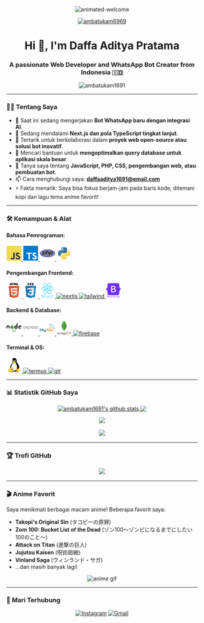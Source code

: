 <p align="center">
  <img src="https://user-images.githubusercontent.com/73097560/115834477-dbab4500-a447-11eb-908a-139a6edaec5c.gif" alt="animated-welcome" width="400"/>
</p>

<p align="center">
  <a href="https://github.com/ryo-ma/github-profile-trophy"><img src="https://github-profile-trophy.vercel.app/?username=ambatukam6969" alt="ambatukam6969" /></a>
</p>

<h1 align="center">Hi 👋, I'm Daffa Aditya Pratama</h1>
<h3 align="center">A passionate Web Developer and WhatsApp Bot Creator from Indonesia 🇮🇩</h3>

<p align="center">
  <img src="https://komarev.com/ghpvc/?username=ambatukam1691&label=Profile%20views&color=0e75b6&style=flat" alt="ambatukam1691" />
</p>

---

### 👨‍💻 Tentang Saya

- 🔭 Saat ini sedang mengerjakan **Bot WhatsApp baru dengan integrasi AI**.
- 🌱 Sedang mendalami **Next.js dan pola TypeScript tingkat lanjut**.
- 👯 Tertarik untuk berkolaborasi dalam **proyek web open-source atau solusi bot inovatif**.
- 🤔 Mencari bantuan untuk **mengoptimalkan query database untuk aplikasi skala besar**.
- 💬 Tanya saya tentang **JavaScript, PHP, CSS, pengembangan web, atau pembuatan bot**.
- 📫 Cara menghubungi saya: **daffaaditya1691@email.com**
- ⚡ Fakta menarik: Saya bisa fokus berjam-jam pada baris kode, ditemani kopi dan lagu tema anime favorit!

---

### 🛠️ Kemampuan & Alat

#### Bahasa Pemrograman:
<p align="left"> 
  <a href="https://developer.mozilla.org/en-US/docs/Web/JavaScript" target="_blank" rel="noreferrer"> <img src="https://raw.githubusercontent.com/devicons/devicon/master/icons/javascript/javascript-original.svg" alt="javascript" width="40" height="40"/> </a>
  <a href="https://www.typescriptlang.org/" target="_blank" rel="noreferrer"> <img src="https://raw.githubusercontent.com/devicons/devicon/master/icons/typescript/typescript-original.svg" alt="typescript" width="40" height="40"/> </a>
  <a href="https://www.php.net" target="_blank" rel="noreferrer"> <img src="https://raw.githubusercontent.com/devicons/devicon/master/icons/php/php-original.svg" alt="php" width="40" height="40"/> </a>
  <a href="https://www.python.org" target="_blank" rel="noreferrer"> <img src="https://raw.githubusercontent.com/devicons/devicon/master/icons/python/python-original.svg" alt="python" width="40" height="40"/> </a>
</p>

#### Pengembangan Frontend:
<p align="left"> 
  <a href="https://www.w3.org/html/" target="_blank" rel="noreferrer"> <img src="https://raw.githubusercontent.com/devicons/devicon/master/icons/html5/html5-original-wordmark.svg" alt="html5" width="40" height="40"/> </a> 
  <a href="https://www.w3schools.com/css/" target="_blank" rel="noreferrer"> <img src="https://raw.githubusercontent.com/devicons/devicon/master/icons/css3/css3-original-wordmark.svg" alt="css3" width="40" height="40"/> </a> 
  <a href="https://reactjs.org/" target="_blank" rel="noreferrer"> <img src="https://raw.githubusercontent.com/devicons/devicon/master/icons/react/react-original-wordmark.svg" alt="react" width="40" height="40"/> </a> 
  <a href="https://nextjs.org/" target="_blank" rel="noreferrer"> <img src="https://cdn.worldvectorlogo.com/logos/nextjs-2.svg" alt="nextjs" width="40" height="40"/> </a>
  <a href="https://tailwindcss.com/" target="_blank" rel="noreferrer"> <img src="https://www.vectorlogo.zone/logos/tailwindcss/tailwindcss-icon.svg" alt="tailwind" width="40" height="40"/> </a> 
  <a href="https://getbootstrap.com" target="_blank" rel="noreferrer"> <img src="https://raw.githubusercontent.com/devicons/devicon/master/icons/bootstrap/bootstrap-plain-wordmark.svg" alt="bootstrap" width="40" height="40"/> </a> 
</p>

#### Backend & Database:
<p align="left"> 
  <a href="https://nodejs.org" target="_blank" rel="noreferrer"> <img src="https://raw.githubusercontent.com/devicons/devicon/master/icons/nodejs/nodejs-original-wordmark.svg" alt="nodejs" width="40" height="40"/> </a> 
  <a href="https://expressjs.com" target="_blank" rel="noreferrer"> <img src="https://raw.githubusercontent.com/devicons/devicon/master/icons/express/express-original-wordmark.svg" alt="express" width="40" height="40"/> </a>
  <a href="https://www.mysql.com/" target="_blank" rel="noreferrer"> <img src="https://raw.githubusercontent.com/devicons/devicon/master/icons/mysql/mysql-original-wordmark.svg" alt="mysql" width="40" height="40"/> </a> 
  <a href="https://www.mongodb.com/" target="_blank" rel="noreferrer"> <img src="https://raw.githubusercontent.com/devicons/devicon/master/icons/mongodb/mongodb-original-wordmark.svg" alt="mongodb" width="40" height="40"/> </a>
  <a href="https://firebase.google.com/" target="_blank" rel="noreferrer"> <img src="https://www.vectorlogo.zone/logos/firebase/firebase-icon.svg" alt="firebase" width="40" height="40"/> </a>
</p>

#### Terminal & OS:
<p align="left">
  <a href="https://www.linux.org/" target="_blank" rel="noreferrer"> <img src="https://raw.githubusercontent.com/devicons/devicon/master/icons/linux/linux-original.svg" alt="linux" width="40" height="40"/> </a>
  <a href="https://termux.com/" target="_blank" rel="noreferrer"> <img src="https://raw.githubusercontent.com/devicons/devicon/wiki/files/termux-logo.png" alt="termux" width="40" height="40"/> </a>
  <a href="https://git-scm.com/" target="_blank" rel="noreferrer"> <img src="https://www.vectorlogo.zone/logos/git-scm/git-scm-icon.svg" alt="git" width="40" height="40"/> </a>
</p>

---

### 📊 Statistik GitHub Saya

<p align="center">
  <a href="https://github.com/anuraghazra/github-readme-stats">
    <img align="center" src="https://github-readme-stats.vercel.app/api?username=ambatukam6969&show_icons=true&theme=dracula&line_height=27&hide_border=true" alt="ambatukam1691's github stats" />
  </a>
  <a href="https://github.com/anuraghazra/github-readme-stats">
    <img align="center" src="https://github-readme-stats.vercel.app/api/top-langs/?username=ambatukam6969&layout=compact&theme=dracula&hide_border=true" />
  </a>
</p>
<p align="center">
  <a href="https://github-readme-activity-graph.vercel.app/graph?username=ambatukam6969&bg_color=282a36&color=ff79c6&line=ffb86c&point=bd93f9&area=true&hide_border=true" />
    <img src="https://github-readme-activity-graph.vercel.app/graph?username=ambatukam6969&bg_color=282a36&color=ff79c6&line=ffb86c&point=bd93f9&area=true&hide_border=true" />
  </a>
</p>
<p align="center">
    <img src="https://github-readme-streak-stats.herokuapp.com/?user=ambatukam6969&theme=dark&hide_border=true" />
</p>

---

### 🏆 Trofi GitHub

<p align="center">
  <a href="https://github.com/ryo-ma/github-profile-trophy">
    <img src="https://github-profile-trophy.vercel.app/?username=ambatukam6969&theme=tokyonight&row=1&column=7&no-frame=true&no-bg=true" />
  </a>
</p>

---

### 🎬 Anime Favorit

Saya menikmati berbagai macam anime! Beberapa favorit saya:

- **Takopi's Original Sin** (タコピーの原罪)
- **Zom 100: Bucket List of the Dead** (ゾン100～ゾンビになるまでにしたい100のこと～)
- **Attack on Titan** (進撃の巨人)
- **Jujutsu Kaisen** (呪術廻戦)
- **Vinland Saga** (ヴィンランド・サガ)
- ...dan masih banyak lagi!

<p align="center">
  <img src="https://media.giphy.com/media/Cmr1OMJ2FN0B2/giphy.gif" alt="anime gif" width="400">
</p>

---

### 🔗 Mari Terhubung

<p align="center">
<a href="https://www.instagram.com/rieze16_instagram_anda" target="_blank"><img src="https://img.shields.io/badge/Instagram-%23E4405F.svg?style=for-the-badge&logo=Instagram&logoColor=white" alt="Instagram"></a>
<a href="mailto:daffaaditya1691@email.com"><img src="https://img.shields.io/badge/Gmail-D14836?style=for-the-badge&logo=gmail&logoColor=white" alt="Gmail"></a>
</p>
